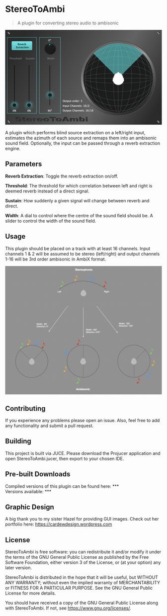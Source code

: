 # StereoToAmbi

> A plugin for converting stereo audio to ambisonic

![StereoToAmbi Plugin](https://github.com/HaydonCardew/StereoToAmbi/blob/master/Images/ScreenShot.png?raw=true "StereoToAmbi running inside Reaper")

A plugin which performs blind source extraction on a left/right input, estimates the azimuth of each source and remaps them into an ambisonic sound field. Optionally, the input can be passed through a reverb extraction engine.



## Parameters
**Reverb Extraction**: Toggle the reverb extraction on/off.

**Threshold**: The threshold for which correlation between left and right is deemed reverb instead of a direct signal.

**Sustain**: How suddenly a given signal will change between reverb and direct.

**Width**: A dial to control where the centre of the sound field should be. A slider to control the width of the sound field.

## Usage
This plugin should be placed on a track with at least 16 channels. Input channels 1 & 2 will be assumed to be stereo (left/right) and output channels 1-16 will be 3rd order ambisonic in AmbiX format.

![Sound Source Distribution](https://github.com/HaydonCardew/StereoToAmbi/blob/master/Images/Width_Direction_Example.png?raw=true "How Sound Sources Are Distributed")

## Contributing
If you experience any problems please open an issue. Also, feel free to add any functionality and submit a pull request.

## Building
This project is built via JUCE. Please download the Projucer application and open StereoToAmbi.jucer, then export to your chosen IDE.

## Pre-built Downloads
Compiled versions of this plugin can be found here: ***  
Versions available: ***

## Graphic Design
A big thank you to my sister Hazel for providing GUI images. Check out her portfolio here: https://cardewdesign.wordpress.com

## License

StereoToAmbi is free software: you can redistribute it and/or modify
it under the terms of the GNU General Public License as published by
the Free Software Foundation, either version 3 of the License, or
(at your option) any later version.

StereoToAmbi is distributed in the hope that it will be useful,
but WITHOUT ANY WARRANTY; without even the implied warranty of
MERCHANTABILITY or FITNESS FOR A PARTICULAR PURPOSE.  See the
GNU General Public License for more details.

You should have received a copy of the GNU General Public License
along with StereoToAmbi.  If not, see <https://www.gnu.org/licenses/>.
